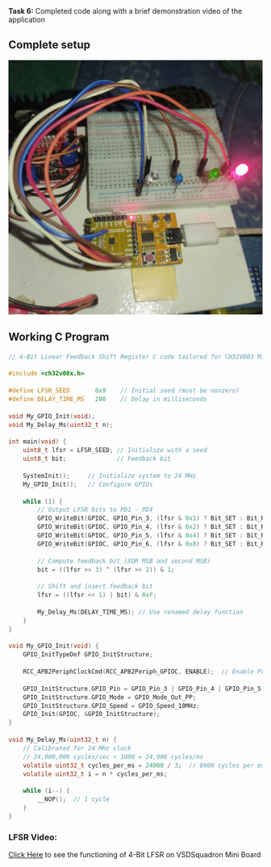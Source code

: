 <summary><b>Task 6:</b> Completed code along with a brief demonstration video of the application</summary>

## Complete setup
![Circuit Connection](https://github.com/nishit0072e/vsd-mini/blob/main/images/1741276396181.jpg)

## Working C Program

```c
// 4-Bit Linear Feedback Shift Register C code tailored for CH32V003 Microcontroller

#include <ch32v00x.h>

#define LFSR_SEED       0x9    // Initial seed (must be nonzero)
#define DELAY_TIME_MS   200    // Delay in milliseconds 

void My_GPIO_Init(void);
void My_Delay_Ms(uint32_t n);  

int main(void) {
    uint8_t lfsr = LFSR_SEED; // Initialize with a seed
    uint8_t bit;              // Feedback bit

    SystemInit();     // Initialize system to 24 MHz
    My_GPIO_Init();   // Configure GPIOs

    while (1) {
        // Output LFSR bits to PD1 - PD4
        GPIO_WriteBit(GPIOC, GPIO_Pin_3, (lfsr & 0x1) ? Bit_SET : Bit_RESET);
        GPIO_WriteBit(GPIOC, GPIO_Pin_4, (lfsr & 0x2) ? Bit_SET : Bit_RESET);
        GPIO_WriteBit(GPIOC, GPIO_Pin_5, (lfsr & 0x4) ? Bit_SET : Bit_RESET);
        GPIO_WriteBit(GPIOC, GPIO_Pin_6, (lfsr & 0x8) ? Bit_SET : Bit_RESET);

        // Compute feedback bit (XOR MSB and second MSB)
        bit = ((lfsr >> 3) ^ (lfsr >> 2)) & 1;

        // Shift and insert feedback bit
        lfsr = ((lfsr << 1) | bit) & 0xF; 

        My_Delay_Ms(DELAY_TIME_MS); // Use renamed delay function
    }
}

void My_GPIO_Init(void) {
    GPIO_InitTypeDef GPIO_InitStructure;

    RCC_APB2PeriphClockCmd(RCC_APB2Periph_GPIOC, ENABLE);  // Enable PC clock

    GPIO_InitStructure.GPIO_Pin = GPIO_Pin_3 | GPIO_Pin_4 | GPIO_Pin_5 | GPIO_Pin_6;
    GPIO_InitStructure.GPIO_Mode = GPIO_Mode_Out_PP;  
    GPIO_InitStructure.GPIO_Speed = GPIO_Speed_10MHz;
    GPIO_Init(GPIOC, &GPIO_InitStructure);  
}

void My_Delay_Ms(uint32_t n) {
    // Calibrated for 24 MHz clock
    // 24,000,000 cycles/sec ÷ 1000 = 24,000 cycles/ms
    volatile uint32_t cycles_per_ms = 24000 / 3;  // 8000 cycles per ms
    volatile uint32_t i = n * cycles_per_ms;
    
    while (i--) {
        __NOP();  // 1 cycle
    }
}
```

### **LFSR Video:**
[Click Here](https://drive.google.com/file/d/13AAW6Aoj35xdiZLePVxmJBtnDs1LexD1/view) to see the functioning of 4-Bit LFSR on VSDSquadron Mini Board
